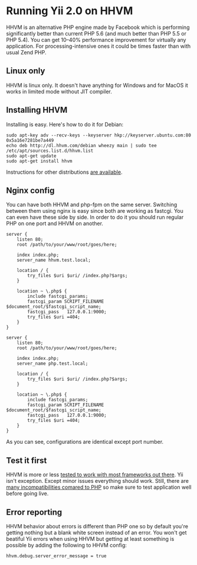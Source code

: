 Running Yii 2.0 on HHVM
=======================

HHVM is an alternative PHP engine made by Facebook which is performing significantly better than
current PHP 5.6 (and much better than PHP 5.5 or PHP 5.4). You can get 10–40% performance improvement
for virtually any application. For processing-intensive ones it could be times faster than with usual Zend PHP.

Linux only
-----------

HHVM is linux only. It doesn't have anything for Windows and for MacOS it works in limited mode without JIT compiler.


Installing HHVM
---------------

Installing is easy. Here's how to do it for Debian:

```
sudo apt-key adv --recv-keys --keyserver hkp://keyserver.ubuntu.com:80 0x5a16e7281be7a449
echo deb http://dl.hhvm.com/debian wheezy main | sudo tee /etc/apt/sources.list.d/hhvm.list
sudo apt-get update
sudo apt-get install hhvm
```

Instructions for other distributions [are available](https://github.com/facebook/hhvm/wiki/Getting-Started).

Nginx config
------------

You can have both HHVM and php-fpm on the same server. Switching between them using nginx is easy since
both are working as fastcgi. You can even have these side by side. In order to do it you should run regular PHP
on one port and HHVM on another.

```
server {
    listen 80;
    root /path/to/your/www/root/goes/here;

    index index.php;
    server_name hhvm.test.local;

    location / {
        try_files $uri $uri/ /index.php?$args;
    }

    location ~ \.php$ {
        include fastcgi_params;
        fastcgi_param SCRIPT_FILENAME $document_root/$fastcgi_script_name;
        fastcgi_pass   127.0.0.1:9000;
        try_files $uri =404;
    }
}

server {
    listen 80;
    root /path/to/your/www/root/goes/here;

    index index.php;
    server_name php.test.local;

    location / {
        try_files $uri $uri/ /index.php?$args;
    }

    location ~ \.php$ {
        include fastcgi_params;
        fastcgi_param SCRIPT_FILENAME $document_root/$fastcgi_script_name;
        fastcgi_pass   127.0.0.1:9000;
        try_files $uri =404;
    }
}
```

As you can see, configurations are identical except port number.

Test it first
-----------

HHVM is more or less [tested to work with most frameworks out there](http://hhvm.com/frameworks/). Yii isn't exception.
Except minor issues everything should work. Still, there are
[many incompatibilities comared to PHP](https://github.com/facebook/hhvm/labels/php5%20incompatibility) so make sure to
test application well before going live.

Error reporting
---------------

HHVM behavior about errors is different than PHP one so by default you're getting nothing but a blank white screen instead
of an error. You won't get beatiful Yii errors when using HHVM but getting at least something is possible by adding the
following to HHVM config:

```
hhvm.debug.server_error_message = true
```


